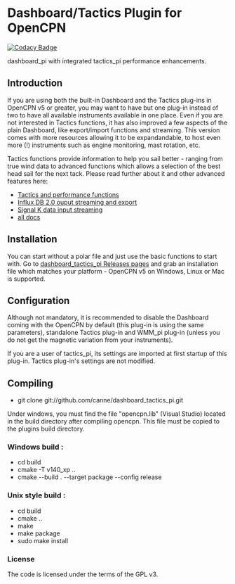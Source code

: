 # Dashboard/Tactics Plugin for OpenCPN

[![Codacy Badge](https://api.codacy.com/project/badge/Grade/23e5625c7b5a4aa4a3b3696b5a7795d2)](https://app.codacy.com/app/petri38-github/dashboard_tactics_pi?utm_source=github.com&utm_medium=referral&utm_content=canne/dashboard_tactics_pi&utm_campaign=Badge_Grade_Settings)

dashboard_pi with integrated tactics_pi performance enhancements.

## Introduction

If you are using both the built-in Dashboard and the Tactics plug-ins in OpenCPN v5 or greater, you may want to have but one plug-in instead of two to have all available instruments available in one place. Even if you are not interested in Tactics functions, it has also improved a few aspects of the plain Dashboard, like export/import functions and streaming. This version comes with more resources allowing it to be expandandable, to host even more (!) instruments such as engine monitoring, mast rotation, etc.

Tactics functions provide information to help you sail better - ranging from true wind data to advanced functions which allows a selection of the best head sail for the next tack. Please read further about it and other advanced features here:
* [Tactics and performance functions](docs/Tactics.md)
* [Influx DB 2.0 ouput streaming and export](docs/influxdb/InfluxDBStreamer.ipynb)
* [Signal K data input streaming](docs/signalk/SignalKInputStreamerUsage.ipynb)
* [all docs](docs/README.md)

## Installation

You can start without a polar file and just use the basic functions to start with. Go to [dashboard_tactics_pi Releases pages](https://github.com/canne/dashboard_tactics_pi/releases) and grab an installation file which matches your platform - OpenCPN v5 on Windows, Linux or Mac is supported.

## Configuration

Although not mandatory, it is recommended to disable the Dashboard coming with the OpenCPN by default (this plug-in is using the same parameters), standalone Tactics plug-in and WMM_pi plug-in (unless you do not get the magnetic variation from your instruments).

If you are a user of tactics_pi, its settings are imported at first startup of this plug-in. Tactics plug-in's settings are not modified.

## Compiling

* git clone git://github.com/canne/dashboard_tactics_pi.git

Under windows, you must find the file "opencpn.lib" (Visual Studio) located in the build directory after compiling opencpn. 
This file must be copied to the plugins build directory.

### Windows build :

* cd build
* cmake  -T v140_xp ..
* cmake --build . --target package --config release

### Unix style build :

* cd build
* cmake ..
* make
* make package
* sudo make install


### License

The code is licensed under the terms of the GPL v3.
